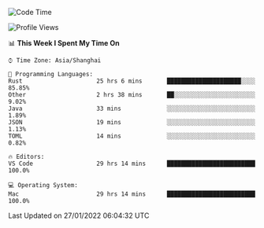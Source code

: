 <!--START_SECTION:waka-->
![Code Time](http://img.shields.io/badge/Code%20Time-956%20hrs%2018%20mins-blue)

![Profile Views](http://img.shields.io/badge/Profile%20Views-3-blue)

📊 **This Week I Spent My Time On** 

```text
⌚︎ Time Zone: Asia/Shanghai

💬 Programming Languages: 
Rust                     25 hrs 6 mins       █████████████████████░░░░   85.85% 
Other                    2 hrs 38 mins       ██░░░░░░░░░░░░░░░░░░░░░░░   9.02% 
Java                     33 mins             ░░░░░░░░░░░░░░░░░░░░░░░░░   1.89% 
JSON                     19 mins             ░░░░░░░░░░░░░░░░░░░░░░░░░   1.13% 
TOML                     14 mins             ░░░░░░░░░░░░░░░░░░░░░░░░░   0.82%

🔥 Editors: 
VS Code                  29 hrs 14 mins      █████████████████████████   100.0%

💻 Operating System: 
Mac                      29 hrs 14 mins      █████████████████████████   100.0%

```


 Last Updated on 27/01/2022 06:04:32 UTC
<!--END_SECTION:waka-->

